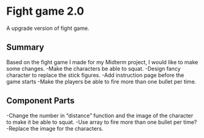 # Fight game 2.0
 
A upgrade version of fight game.
 
## Summary
 
Based on the fight game I made for my Midterm project, I would like to make some changes.
-Make the characters be able to squat.
-Design fancy character to replace the stick figures.
-Add instruction page before the game starts
-Make the players be able to fire more than one bullet per time.
 
## Component Parts
-Change the number in “distance” function and the image of the character to make it be able to squat.
-Use array to fire more than one bullet per time?
-Replace the image for the characters.
